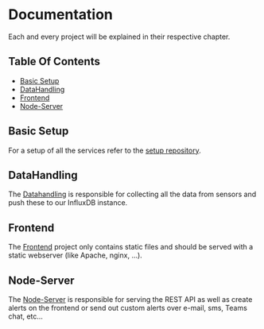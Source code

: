 # Documentation

Each and every project will be explained in their respective chapter.

## Table Of Contents

- [Basic Setup](#basic-setup)
- [DataHandling](#datahandling)
- [Frontend](#frontend)
- [Node-Server](#nodeserver)

## Basic Setup

For a setup of all the services refer to the [setup repository](https://github.com/MCT-TeamProject-C02/Setup.git).

## DataHandling

The [Datahandling](https://github.com/MCT-TeamProject-CO2/Documentation/tree/main/DataHandling) is responsible for collecting all the data from sensors and push these to our InfluxDB instance.

## Frontend

The [Frontend](https://github.com/MCT-TeamProject-CO2/Documentation/tree/main/Frontend) project only contains static files and should be served with a static webserver (like Apache, nginx, ...).

## Node-Server

The [Node-Server](https://github.com/MCT-TeamProject-CO2/Documentation/tree/main/Node-Server) is responsible for serving the REST API as well as create alerts on the frontend or send out custom alerts over e-mail, sms, Teams chat, etc...